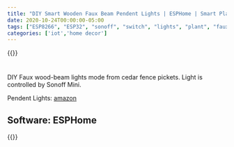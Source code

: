 ```yaml
---
title: "DIY Smart Wooden Faux Beam Pendent Lights | ESPHome | Smart Plant Lights | Home Assistant controlled"
date: 2020-10-24T00:00:00-05:00
tags: ["ESP8266", "ESP32", "sonoff", "switch", "lights", "plant", "faux-beam", "wood working", "smart",'ESPHome']
categories: ['iot','home decor']
---
```


{{<youtube b2YgMOzjnPQ>}}

#

DIY Faux wood-beam lights mode from cedar fence pickets. Light is controlled by Sonoff Mini.

Pendent Lights: [amazon](https://amzn.to/35sa6Bv)

## Software: ESPHome

{{<gist debsahu d5dc0914feeb9837e4da62acde0c1760>}}